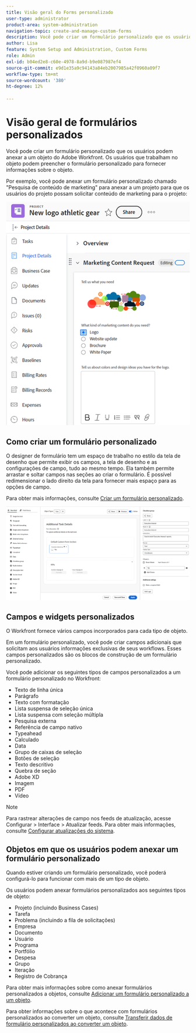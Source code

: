 ```yaml
---
title: Visão geral do Forms personalizado
user-type: administrator
product-area: system-administration
navigation-topic: create-and-manage-custom-forms
description: Você pode criar um formulário personalizado que os usuários podem anexar a um objeto do Adobe Workfront. Os usuários que trabalham no objeto podem preencher o formulário personalizado para fornecer informações sobre o objeto.
author: Lisa
feature: System Setup and Administration, Custom Forms
role: Admin
exl-id: b04ed2e8-c60e-4978-8a9d-b9e087987ef4
source-git-commit: e9d1e35a9c94143a84eb2007985a42f0960a09f7
workflow-type: tm+mt
source-wordcount: '380'
ht-degree: 12%

---
```


# Visão geral de formulários personalizados

<!--Audited: 12/2023-->

Você pode criar um formulário personalizado que os usuários podem anexar a um objeto do Adobe Workfront. Os usuários que trabalham no objeto podem preencher o formulário personalizado para fornecer informações sobre o objeto.

Por exemplo, você pode anexar um formulário personalizado chamado &quot;Pesquisa de conteúdo de marketing&quot; para anexar a um projeto para que os usuários do projeto possam solicitar conteúdo de marketing para o projeto:

![](assets/see-image-details-page.png)

## Como criar um formulário personalizado

O designer de formulário tem um espaço de trabalho no estilo da tela de desenho que permite exibir os campos, a tela de desenho e as configurações de campo, tudo ao mesmo tempo. Ela também permite arrastar e soltar campos nas seções ao criar o formulário. É possível redimensionar o lado direito da tela para fornecer mais espaço para as opções de campo.

Para obter mais informações, consulte [Criar um formulário personalizado](/help/quicksilver/administration-and-setup/customize-workfront/create-manage-custom-forms/form-designer/design-a-form/design-a-form.md).

![Designer de formulário de exemplo](assets/form-designer-example.png)

## Campos e widgets personalizados

O Workfront fornece vários campos incorporados para cada tipo de objeto.

Em um formulário personalizado, você pode criar campos adicionais que solicitam aos usuários informações exclusivas de seus workflows. Esses campos personalizados são os blocos de construção de um formulário personalizado.

Você pode adicionar os seguintes tipos de campos personalizados a um formulário personalizado no Workfront:

* Texto de linha única
* Parágrafo
* Texto com formatação
* Lista suspensa de seleção única
* Lista suspensa com seleção múltipla
* Pesquisa externa
* Referência de campo nativo
* Typeahead
* Calculado
* Data
* Grupo de caixas de seleção
* Botões de seleção
* Texto descritivo
* Quebra de seção
* Adobe XD
* Imagem
* PDF
* Vídeo

>[!NOTE]
>
>Para rastrear alterações de campo nos feeds de atualização, acesse Configurar > Interface > Atualizar feeds. Para obter mais informações, consulte [Configurar atualizações do sistema](/help/quicksilver/administration-and-setup/set-up-workfront/system-tracked-update-feeds/configure-system-updates.md).

## Objetos em que os usuários podem anexar um formulário personalizado

Quando estiver criando um formulário personalizado, você poderá configurá-lo para funcionar com mais de um tipo de objeto.

Os usuários podem anexar formulários personalizados aos seguintes tipos de objeto:

* Projeto (incluindo Business Cases)
* Tarefa
* Problema (incluindo a fila de solicitações)
* Empresa
* Documento
* Usuário
* Programa
* Portfólio
* Despesa
* Grupo
* Iteração
* Registro de Cobrança

Para obter mais informações sobre como anexar formulários personalizados a objetos, consulte [Adicionar um formulário personalizado a um objeto](../../../workfront-basics/work-with-custom-forms/add-a-custom-form-to-an-object.md).

Para obter informações sobre o que acontece com formulários personalizados ao converter um objeto, consulte [Transferir dados de formulário personalizados ao converter um objeto](/help/quicksilver/administration-and-setup/customize-workfront/create-manage-custom-forms/transfer-custom-form-data-larger-item.md).


